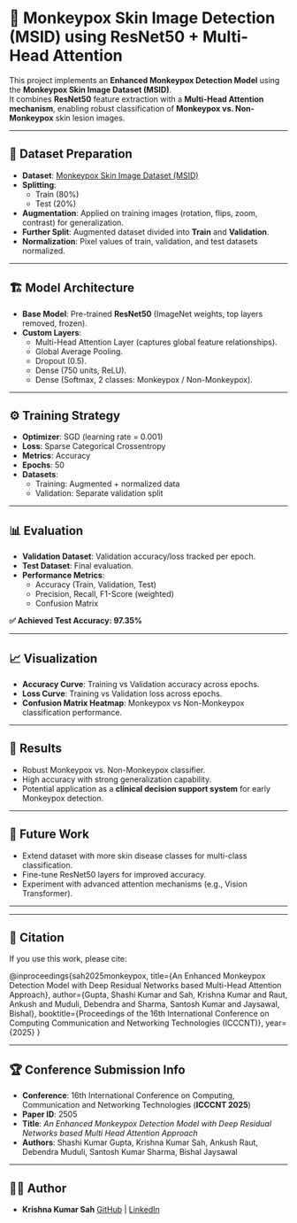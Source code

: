 # 🐒 Monkeypox Skin Image Detection (MSID) using ResNet50 + Multi-Head Attention

This project implements an **Enhanced Monkeypox Detection Model** using the **Monkeypox Skin Image Dataset (MSID)**.  
It combines **ResNet50** feature extraction with a **Multi-Head Attention mechanism**, enabling robust classification of **Monkeypox vs. Non-Monkeypox** skin lesion images.  

---

## 📂 Dataset Preparation

- **Dataset**: [Monkeypox Skin Image Dataset (MSID)](https://www.kaggle.com/datasets/arafathussain/monkeypox-skin-disease-dataset)  
- **Splitting**:
  - Train (80%)  
  - Test (20%)
- **Augmentation**: Applied on training images (rotation, flips, zoom, contrast) for generalization.  
- **Further Split**: Augmented dataset divided into **Train** and **Validation**.  
- **Normalization**: Pixel values of train, validation, and test datasets normalized.

---

## 🏗 Model Architecture

- **Base Model**: Pre-trained **ResNet50** (ImageNet weights, top layers removed, frozen).  
- **Custom Layers**:
  - Multi-Head Attention Layer (captures global feature relationships).  
  - Global Average Pooling.  
  - Dropout (0.5).  
  - Dense (750 units, ReLU).  
  - Dense (Softmax, 2 classes: Monkeypox / Non-Monkeypox).  

---

## ⚙️ Training Strategy

- **Optimizer**: SGD (learning rate = 0.001)  
- **Loss**: Sparse Categorical Crossentropy  
- **Metrics**: Accuracy  
- **Epochs**: 50  
- **Datasets**:  
  - Training: Augmented + normalized data  
  - Validation: Separate validation split  

---

## 📊 Evaluation

- **Validation Dataset**: Validation accuracy/loss tracked per epoch.  
- **Test Dataset**: Final evaluation.  
- **Performance Metrics**:
  - Accuracy (Train, Validation, Test)  
  - Precision, Recall, F1-Score (weighted)  
  - Confusion Matrix  

**✅ Achieved Test Accuracy: 97.35%**

---

## 📈 Visualization

- **Accuracy Curve**: Training vs Validation accuracy across epochs.  
- **Loss Curve**: Training vs Validation loss across epochs.  
- **Confusion Matrix Heatmap**: Monkeypox vs Non-Monkeypox classification performance.  

---

## 🚀 Results

- Robust Monkeypox vs. Non-Monkeypox classifier.  
- High accuracy with strong generalization capability.  
- Potential application as a **clinical decision support system** for early Monkeypox detection.  

---

## 🔮 Future Work

- Extend dataset with more skin disease classes for multi-class classification.  
- Fine-tune ResNet50 layers for improved accuracy.  
- Experiment with advanced attention mechanisms (e.g., Vision Transformer).  

---

---

## 📜 Citation

If you use this work, please cite:


@inproceedings{sah2025monkeypox,
  title={An Enhanced Monkeypox Detection Model with Deep Residual Networks based Multi-Head Attention Approach},
  author={Gupta, Shashi Kumar and Sah, Krishna Kumar and Raut, Ankush and Muduli, Debendra and Sharma, Santosh Kumar and Jaysawal, Bishal},
  booktitle={Proceedings of the 16th International Conference on Computing Communication and Networking Technologies (ICCCNT)},
  year={2025}
}


---

## 🏆 Conference Submission Info

* **Conference**: 16th International Conference on Computing, Communication and Networking Technologies (**ICCCNT 2025**)
* **Paper ID**: 2505
* **Title**: *An Enhanced Monkeypox Detection Model with Deep Residual Networks based Multi Head Attention Approach*
* **Authors**: Shashi Kumar Gupta, Krishna Kumar Sah, Ankush Raut, Debendra Muduli, Santosh Kumar Sharma, Bishal Jaysawal

---

## 👨‍💻 Author

* **Krishna Kumar Sah**
  [GitHub](https://github.com/Krishnasah206) | [LinkedIn](https://www.linkedin.com/in/krishnasah2060/)
